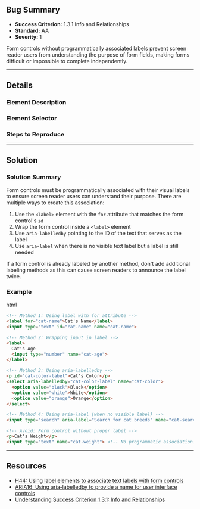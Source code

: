## Bug Summary

- **Success Criterion:** 1.3.1 Info and Relationships
- **Standard:** AA
- **Severity:** 1

Form controls without programmatically associated labels prevent screen reader users from understanding the purpose of form fields, making forms difficult or impossible to complete independently.

---

## Details

### Element Description

<!-- Textual description of affected element's or component's location, state, etc. and screenshots-->

### Element Selector

<!-- CSS or JS selector -->

### Steps to Reproduce

<!-- Steps required to reproduce the bug -->

---

## Solution

### Solution Summary

Form controls must be programmatically associated with their visual labels to ensure screen reader users can understand their purpose. There are multiple ways to create this association:

1. Use the `<label>` element with the `for` attribute that matches the form control's `id`
2. Wrap the form control inside a `<label>` element
3. Use `aria-labelledby` pointing to the ID of the text that serves as the label
4. Use `aria-label` when there is no visible text label but a label is still needed

If a form control is already labeled by another method, don't add additional labeling methods as this can cause screen readers to announce the label twice.

### Example

html

```html
<!-- Method 1: Using label with for attribute -->
<label for="cat-name">Cat's Name</label>
<input type="text" id="cat-name" name="cat-name">

<!-- Method 2: Wrapping input in label -->
<label>
  Cat's Age
  <input type="number" name="cat-age">
</label>

<!-- Method 3: Using aria-labelledby -->
<p id="cat-color-label">Cat's Color</p>
<select aria-labelledby="cat-color-label" name="cat-color">
  <option value="black">Black</option>
  <option value="white">White</option>
  <option value="orange">Orange</option>
</select>

<!-- Method 4: Using aria-label (when no visible label) -->
<input type="search" aria-label="Search for cat breeds" name="cat-search">

<!-- Avoid: Form control without proper label -->
<p>Cat's Weight</p>
<input type="text" name="cat-weight"> <!-- No programmatic association! -->
```

---

## Resources

- [H44: Using label elements to associate text labels with form controls](https://www.w3.org/WAI/WCAG21/Techniques/html/H44)
- [ARIA16: Using aria-labelledby to provide a name for user interface controls](https://www.w3.org/WAI/WCAG21/Techniques/aria/ARIA16)
- [Understanding Success Criterion 1.3.1: Info and Relationships](https://www.w3.org/WAI/WCAG21/Understanding/info-and-relationships.html)
